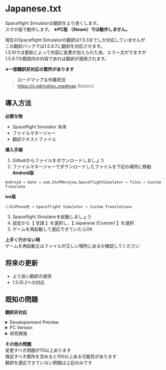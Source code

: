# Japanese.txt
Spaceflight Simulatorの翻訳をより良くします。  
スマホ版で動作します。 **※PC版 （Steam）では動作しません。**

現在のSpaceflight Simulatorの翻訳は1.5.3までしか対応していませんが  
この翻訳パックでは1.5.9.7に翻訳を対応させます。  
1.5.10では更新によって内容に変更が加えられた為、エラー文がでますが  
1.5.9.7の範囲内の内容であれば翻訳が適用されます。

**※一部翻訳非対応の箇所があります**

> **ロードマップ＆作業状況**  
> https://x.gd/notion_roadmap (Notion）

**導入方法**
---

**必要な物**
+ Spaceflight Simulator 本体
+ ファイルマネージャー
+ 翻訳テキストファイル

**導入手順**

1. Githubからファイルをダウンロードしましょう
2. ファイルマネージャーでダウンロードしたファイルを下記の場所に移動  
**Android版**
``` 
Android → date → com.StefMorojna.SpaceflightSimulator → files → Custom Translate
```
**ios版**
```
このiPhone内 → Spaceflight Simulator → Custom Translations
```
3. Spaceflight Simulatorを起動しましょう
4. 設定から【 言語 】を選択し、【 Japanese (Custom) 】を選択
5. ゲームを再起動して適応できていたらOK

**上手く行かない時**  
ゲームを再起動又はファイルが正しい場所にあるか確認してください  

**将来の更新**
---
- より良い翻訳の提供
- 1.5.10.2への対応

**既知の問題**
---

**翻訳非対応**
<details>
<summary>Developerment Preview</summary>
初期画面のボタンとその内容の翻訳が適応できない問題です。<br>
理由：翻訳を適応するための記述が存在しない
</details>

<details>
<summary>PC Version</summary>
初期画面のボタンと下部の説明を翻訳できない問題です。<br>
理由：翻訳を適応するための記述が存在しない
</details>

<details>
<summary>研究開発</summary>
研究開発の内容が翻訳できない問題です。<br>
理由：翻訳を適応するための記述が存在しない
</details>

**その他の問題**  
変更すべき問題が70以上あります  
検証すべき箇所を含めると100以上ある可能性があります  
翻訳を適応できていない問題は上記のみです  
